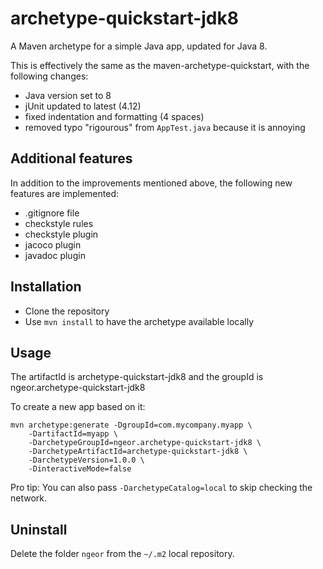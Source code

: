 # archetype-quickstart-jdk8
A Maven archetype for a simple Java app, updated for Java 8.

This is effectively the same as the maven-archetype-quickstart, with the following changes:

- Java version set to 8
- jUnit updated to latest (4.12)
- fixed indentation and formatting (4 spaces)
- removed typo "rigourous" from `AppTest.java` because it is annoying

## Additional features
In addition to the improvements mentioned above,
the following new features are implemented:

- .gitignore file
- checkstyle rules
- checkstyle plugin
- jacoco plugin
- javadoc plugin

## Installation

- Clone the repository
- Use `mvn install` to have the archetype available locally

## Usage

The artifactId is archetype-quickstart-jdk8 and the groupId is ngeor.archetype-quickstart-jdk8

To create a new app based on it:

```
mvn archetype:generate -DgroupId=com.mycompany.myapp \
    -DartifactId=myapp \
    -DarchetypeGroupId=ngeor.archetype-quickstart-jdk8 \
    -DarchetypeArtifactId=archetype-quickstart-jdk8 \
    -DarchetypeVersion=1.0.0 \
    -DinteractiveMode=false
```

Pro tip: You can also pass `-DarchetypeCatalog=local` to skip checking the network.

## Uninstall

Delete the folder `ngeor` from the `~/.m2` local repository.
